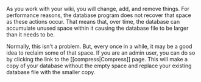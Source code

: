 As you work with your wiki, you will change, add, and remove things. For performance reasons, the database program does not recover that space as these actions occur. That means that, over time, the database can accumulate unused space within it causing the database file to be larger than it needs to be.

Normally, this isn't a problem. But, every once in a while, it may be a good idea to reclaim some of that space. If you are an admin user, you can do so by clicking the link to the [[compress|Compress]] page. This will make a copy of your database without the empty space and replace your existing database file with the smaller copy.
